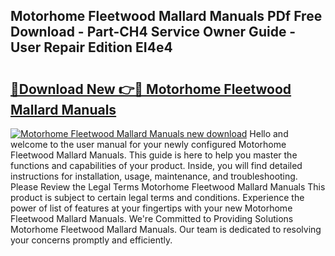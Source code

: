 ## Motorhome Fleetwood Mallard Manuals PDf Free Download - Part-CH4 Service Owner Guide - User Repair Edition EI4e4

# <h2><a href="http://bc53538.oget.top/?id=Motorhome+Fleetwood+Mallard+Manuals">🔗Download New 👉🔴 Motorhome Fleetwood Mallard Manuals</a></h2>

[![Motorhome Fleetwood Mallard Manuals new download](https://i.imgur.com/5g1atiW.png)](http://bc53538.oget.top/?id=Motorhome+Fleetwood+Mallard+Manuals)
Hello and welcome to the user manual for your newly configured Motorhome Fleetwood Mallard Manuals. This guide is here to help you master the functions and capabilities of your product. Inside, you will find detailed instructions for installation, usage, maintenance, and troubleshooting. Please Review the Legal Terms Motorhome Fleetwood Mallard Manuals This product is subject to certain legal terms and conditions. Experience the power of list of features at your fingertips with your new Motorhome Fleetwood Mallard Manuals. We're Committed to Providing Solutions Motorhome Fleetwood Mallard Manuals. Our team is dedicated to resolving your concerns promptly and efficiently.
